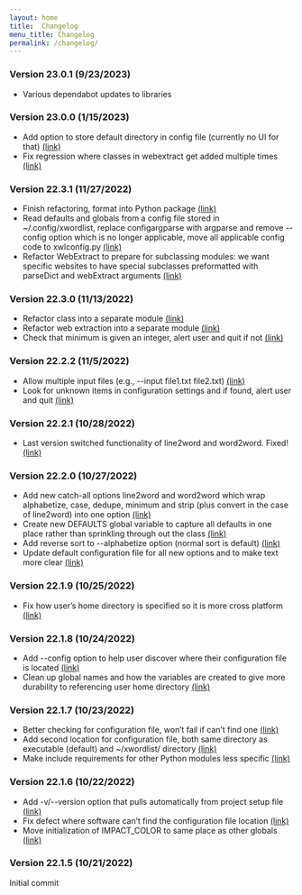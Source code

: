```yaml
---
layout: home
title:  Changelog
menu_title: Changelog
permalink: /changelog/
---
```


### Version 23.0.1 (9/23/2023)
* Various dependabot updates to libraries

### Version 23.0.0 (1/15/2023)
* Add option to store default directory in config file (currently no UI for that)  [(link)](https://github.com/aanker/xwordlist/commit/18f8db2de9e44fd499d81459c97d956202fb04bf)
* Fix regression where classes in webextract get added multiple times [(link)](https://github.com/aanker/xwordlist/commit/c26aac06409b0bef21ca6d59389ed7e3cc7b7628)

### Version 22.3.1 (11/27/2022)
* Finish refactoring, format into Python package [(link)](https://github.com/aanker/xwordlist/commit/f7be7a4202df10739171c7f49f0e7b749156724f)
* Read defaults and globals from a config file stored in ~/.config/xwordlist, replace configargparse with argparse and remove --config option which is no longer applicable, move all applicable config code to xwlconfig.py [(link)](https://github.com/aanker/xwordlist/commit/87f576d6ae61ffe1d0a34dc98e92a9b08acd0dd1)
* Refactor WebExtract to prepare for subclassing modules: we want specific websites to have special subclasses preformatted with parseDict and webExtract arguments [(link)](https://github.com/aanker/xwordlist/commit/da18b38751a33387a084821e9ce793e63f74ae7d)

### Version 22.3.0 (11/13/2022)
* Refactor class into a separate module [(link)](https://github.com/aanker/xwordlist/commit/d05aefb47d1752bc2b2f000a67322dfd20782b71)
* Refactor web extraction into a separate module [(link)](https://github.com/aanker/xwordlist/commit/d05aefb47d1752bc2b2f000a67322dfd20782b71)
* Check that minimum is given an integer, alert user and quit if not [(link)](https://github.com/aanker/xwordlist/commit/d05aefb47d1752bc2b2f000a67322dfd20782b71)

### Version 22.2.2 (11/5/2022)
* Allow multiple input files (e.g., --input file1.txt file2.txt) [(link)](https://github.com/aanker/xwordlist/commit/a0a32ad09dd429f04988582a6d034a9869979c55)
* Look for unknown items in configuration settings and if found, alert user and quit [(link)](https://github.com/aanker/xwordlist/commit/09f91f6130fceff2e4d2e642dc9fe398f99467f1)

### Version 22.2.1 (10/28/2022)
* Last version switched functionality of line2word and word2word. Fixed! [(link)](https://github.com/aanker/xwordlist/commit/297b196f8d588cdd30cbd4c3fc2bef20ae51b3f5)

### Version 22.2.0 (10/27/2022)
* Add new catch-all options line2word and word2word which wrap alphabetize, case, dedupe, minimum and strip (plus convert in the case of line2word) into one option [(link)](https://github.com/aanker/xwordlist/commit/cbe5fd06dbc4d2a7ccb7d6b389ca5e8ca4772f4b)
* Create new DEFAULTS global variable to capture all defaults in one place rather than sprinkling through out the class [(link)](https://github.com/aanker/xwordlist/commit/0f495726e6103a96fd8a6018a82eb72856167b94)
* Add reverse sort to --alphabetize option (normal sort is default) [(link)](https://github.com/aanker/xwordlist/commit/cbe1d80bc940a5af60e4701bc64734f4d6509f20)
* Update default configuration file for all new options and to make text more clear [(link)](https://github.com/aanker/xwordlist/commit/c75110d03dd1a0c929f5787e5976270fea92808d)

### Version 22.1.9 (10/25/2022)
* Fix how user’s home directory is specified so it is more cross platform [(link)](https://github.com/aanker/xwordlist/commit/0e0edd4d892ee53525e948ea85e4e38cb1c92ba8)

### Version 22.1.8 (10/24/2022)
* Add --config option to help user discover where their configuration file is located [(link)](https://github.com/aanker/xwordlist/commit/bdc0a3b10cbbc05871243951fc38d827a24960ed)
* Clean up global names and how the variables are created to give more durability to referencing user home directory [(link)](https://github.com/aanker/xwordlist/commit/f2e9194937df29d054ca9f20e6e288a580c36c3e)

### Version 22.1.7 (10/23/2022)

* Better checking for configuration file, won’t fail if can’t find one [(link)](https://github.com/aanker/xwordlist/commit/10f32284c8bb54b47e713ee84dfae003bd9ab6ea)
* Add second location for configuration file, both same directory as executable (default) and \~/xwordlist/ directory [(link)](https://github.com/aanker/xwordlist/commit/d0a07f11a4d979a87c8e5d513e1979f7c6672732)
* Make include requirements for other Python modules less specific [(link)](https://github.com/aanker/xwordlist/commit/1fd258eaff6d40df357fc145778c8d1e26a4b9dc)

### Version 22.1.6 (10/22/2022)

* Add -v/--version option that pulls automatically from project setup file [(link)](https://github.com/aanker/xwordlist/commit/fdefd21931bd54a398c8234585934741cc079f2d)
* Fix defect where software can’t find the configuration file location [(link)](https://github.com/aanker/xwordlist/commit/3b6b76ba8d2fdcefa76a0efd56fe920394ac7f90)
* Move initialization of IMPACT_COLOR to same place as other globals [(link)](https://github.com/aanker/xwordlist/commit/d2f9873d01bbb1d49448bd0f00e861c8106da4cd)

### Version 22.1.5 (10/21/2022)

Initial commit

